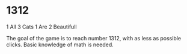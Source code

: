 # 1312
1 All
3 Cats 
1 Are 
2 Beautifull

The goal of the game is to reach number 1312, with as less as possible clicks.
Basic knowledge of math is needed.
